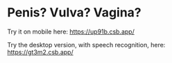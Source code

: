 # Penis? Vulva? Vagina?

Try it on mobile here: https://up91b.csb.app/

Try the desktop version, with speech recognition, here: https://gt3m2.csb.app/
